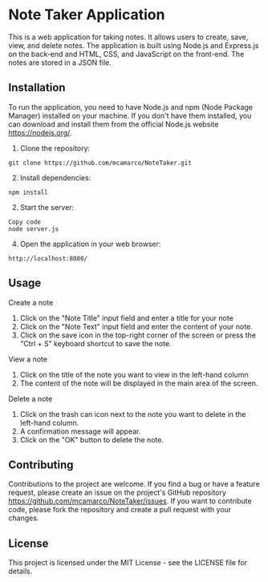 # Note Taker Application
This is a web application for taking notes. It allows users to create, save, view, and delete notes. The application is built using Node.js and Express.js on the back-end and HTML, CSS, and JavaScript on the front-end. The notes are stored in a JSON file.

## Installation
To run the application, you need to have Node.js and npm (Node Package Manager) installed on your machine. If you don't have them installed, you can download and install them from the official Node.js website https://nodejs.org/.

1. Clone the repository:
```
git clone https://github.com/mcamarco/NoteTaker.git 
```

2. Install dependencies:
```
npm install
```
2. Start the server:
```
Copy code
node server.js
```
4. Open the application in your web browser:
```
http://localhost:8080/
```

## Usage
Create a note
1. Click on the "Note Title" input field and enter a title for your note
2. Click on the "Note Text" input field and enter the content of your note.
3. Click on the save icon in the top-right corner of the screen or press the "Ctrl + S" keyboard shortcut to save the note.

View a note
1. Click on the title of the note you want to view in the left-hand column
2. The content of the note will be displayed in the main area of the screen.

Delete a note
1. Click on the trash can icon next to the note you want to delete in the left-hand column.
2. A confirmation message will appear.
3. Click on the "OK" button to delete the note.

## Contributing
Contributions to the project are welcome. If you find a bug or have a feature request, please create an issue on the project's GitHub repository https://github.com/mcamarco/NoteTaker/issues. If you want to contribute code, please fork the repository and create a pull request with your changes.

##  License
This project is licensed under the MIT License - see the LICENSE file for details.